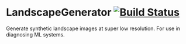 # LandscapeGenerator [![Build Status](https://travis-ci.com/tmcclintock/LandscapeGenerator.svg?branch=v2)](https://travis-ci.com/tmcclintock/LandscapeGenerator)

Generate synthetic landscape images at super low resolution. For use in diagnosing ML systems.
